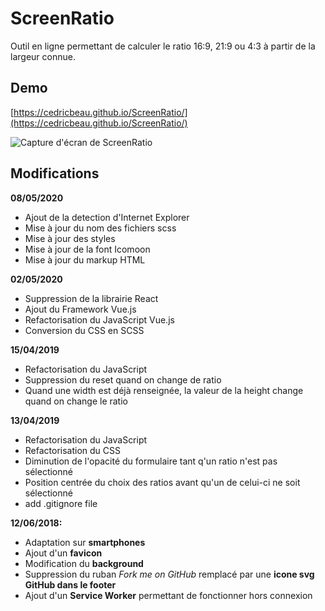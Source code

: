# ScreenRatio

Outil en ligne permettant de calculer le ratio 16:9, 21:9 ou 4:3 à partir de la largeur connue.

## Demo

[https://cedricbeau.github.io/ScreenRatio/](https://cedricbeau.github.io/ScreenRatio/)

![Capture d'écran de ScreenRatio]( https://github.com/cedricbeau/ScreenRatio/blob/master/ratio.png "Capture d'écran de ScreenRatio")

## Modifications

**08/05/2020**

* Ajout de la detection  d'Internet Explorer
* Mise à jour du nom des fichiers scss
* Mise à jour des styles
* Mise à jour de la font Icomoon
* Mise à jour du markup HTML

**02/05/2020**

* Suppression de la librairie React
* Ajout du Framework Vue.js
* Refactorisation du JavaScript Vue.js
* Conversion du CSS en SCSS

**15/04/2019**

* Refactorisation du JavaScript
* Suppression du reset quand on change de ratio
* Quand une width est déjà renseignée, la valeur de la height change quand on change le ratio

**13/04/2019**

* Refactorisation du JavaScript
* Refactorisation du CSS
* Diminution de l'opacité du formulaire tant q'un ratio n'est pas sélectionné
* Position centrée du choix des ratios avant qu'un de celui-ci ne soit sélectionné
* add .gitignore file

**12/06/2018:**

* Adaptation sur **smartphones**
* Ajout d'un **favicon**
* Modification du **background**
* Suppression du ruban _Fork me on GitHub_ remplacé par une **icone svg GitHub dans le footer**
* Ajout d'un **Service Worker** permettant de fonctionner hors connexion